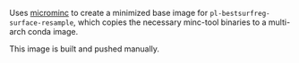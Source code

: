 Uses [microminc](https://github.com/FNNDSC/microminc)
to create a minimized base image for `pl-bestsurfreg-surface-resample`,
which copies the necessary minc-tool binaries to a multi-arch conda image.

This image is built and pushed manually.
